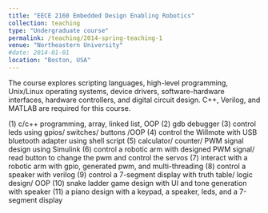 ```yaml
---
title: "EECE 2160 Embedded Design Enabling Robotics"
collection: teaching
type: "Undergraduate course"
permalink: /teaching/2014-spring-teaching-1
venue: "Northeastern University"
#date: 2014-01-01
location: "Boston, USA"
---
```


The course explores scripting languages, high-level programming, Unix/Linux operating systems, device drivers, software-hardware interfaces, hardware controllers, and digital circuit design. C++, Verilog, and MATLAB are required for this course.

(1) c/c++ programming, array, linked list, OOP
(2) gdb debugger
(3) control leds using gpios/ switches/ buttons /OOP
(4) control the Willmote with USB bluetooth adapter using shell script 
(5) calculator/ counter/ PWM signal design using Simulink
(6) control a robotic arm with designed PWM signal/ read button to change
the pwm and control the servos
(7) interact with a robotic arm with gpio, generated pwm, and multi-threading
(8) control a speaker with verilog
(9) control a 7-segment display with truth table/ logic design/ OOP
(10) snake ladder game design with UI and tone generation with speaker
(11) a piano design with a keypad, a speaker, leds, and a 7-segment display
